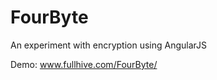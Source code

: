 # FourByte
An experiment with encryption using AngularJS

Demo: <a href="www.fullhive.com/FourByte/">www.fullhive.com/FourByte/</a>
